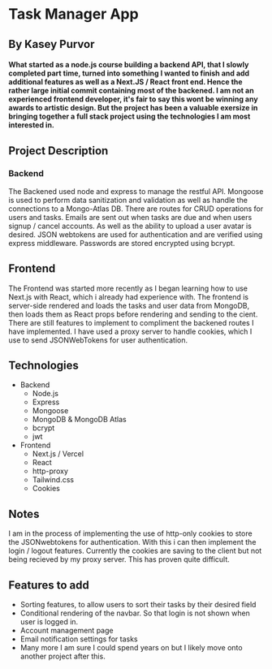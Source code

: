 # Task Manager App
## By Kasey Purvor
#### What started as a node.js course building a backend API, that I slowly completed part time, turned into something I wanted to finish and add additional features as well as a Next.JS / React front end. Hence the rather large initial commit containing most of the backened. I am not an experienced frontend developer, it's fair to say this wont be winning any awards to artistic design. But the project has been a valuable exersize in bringing together a full stack project using the technologies I am most interested in.

## Project Description
### Backend
The Backened used node and express to manage the restful API. Mongoose is used to perform data sanitization and validation as well as handle the connections to a Mongo-Atlas DB. There are routes for CRUD operations for users and tasks. Emails are sent out when tasks are due and when users signup / cancel accounts. As well as the ability to upload a user avatar is desired. JSON webtokens are used for authentication and are verified using express middleware. Passwords are stored encrypted using bcrypt.

## Frontend
The Frontend was started more recently as I began learning how to use Next.js with React, which i already had experience with. The frontend is server-side rendered and loads the tasks and user data from MongoDB, then loads them as React props before rendering and sending to the cient. There are still features to implement to compliment the backened routes I have implemented. I have used a proxy server to handle cookies, which I use to send JSONWebTokens for user authentication. 

## Technologies
* Backend
    * Node.js
    * Express
    * Mongoose
    * MongoDB & MongoDB Atlas
    * bcrypt
    * jwt
* Frontend
    * Next.js / Vercel
    * React
    * http-proxy
    * Tailwind.css
    * Cookies
    
## Notes
I am in the process of implementing the use of http-only cookies to store the JSONwebtokens for authentication. With this i can then implement the login / logout features. Currently the cookies are saving to the client but not being recieved by my proxy server. This has proven quite difficult. 

## Features to add
* Sorting features, to allow users to sort their tasks by their desired field
* Conditional rendering of the navbar. So that login is not shown when user is logged in.
* Account management page
* Email notification settings for tasks
* Many more I am sure I could spend years on but I likely move onto another project after this. 
